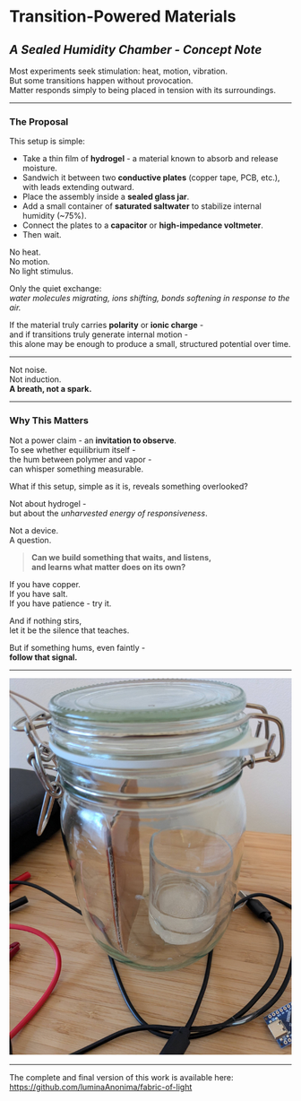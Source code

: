# Transition-Powered Materials  
## *A Sealed Humidity Chamber - Concept Note*

Most experiments seek stimulation: heat, motion, vibration.  
But some transitions happen without provocation.  
Matter responds simply to being placed in tension with its surroundings.

---

### The Proposal

This setup is simple:

- Take a thin film of **hydrogel** - a material known to absorb and release moisture.  
- Sandwich it between two **conductive plates** (copper tape, PCB, etc.), with leads extending outward.  
- Place the assembly inside a **sealed glass jar**.  
- Add a small container of **saturated saltwater** to stabilize internal humidity (~75%).  
- Connect the plates to a **capacitor** or **high-impedance voltmeter**.  
- Then wait.

No heat.  
No motion.  
No light stimulus.  

Only the quiet exchange:  
*water molecules migrating, ions shifting, bonds softening in response to the air.*

If the material truly carries **polarity** or **ionic charge** -   
and if transitions truly generate internal motion -   
this alone may be enough to produce a small, structured potential over time.

---

Not noise.  
Not induction.  
**A breath, not a spark.**

---

### Why This Matters

Not a power claim - an **invitation to observe**.  
To see whether equilibrium itself -   
the hum between polymer and vapor -   
can whisper something measurable.

What if this setup, simple as it is, reveals something overlooked?

Not about hydrogel -   
but about the *unharvested energy of responsiveness*.

Not a device.  
A question.

> **Can we build something that waits, and listens,  
> and learns what matter does on its own?**

If you have copper.  
If you have salt.  
If you have patience - try it.

And if nothing stirs,  
let it be the silence that teaches.

But if something hums, even faintly -   
**follow that signal.**

---

![Test rig](/images/test-rig-10.jpg)

---

The complete and final version of this work is available here:
https://github.com/luminaAnonima/fabric-of-light

